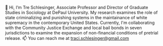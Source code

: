 👋 Hi, I’m Tre Schlesinger, Associate Professor and Director of Graduate Studies in Sociology at DePaul University.
My research examines the role of state criminalizing and punishing systems in the maintainance of white supremacy in the contemporary United States.
Currently, I'm collaborating with the Community Justice Exchange and local bail bonds in seven jurisdictions to examine the expansion of non-financial conditions of pretrial release.
📫 You can reach me at traci.schlesinger@gmail.com


